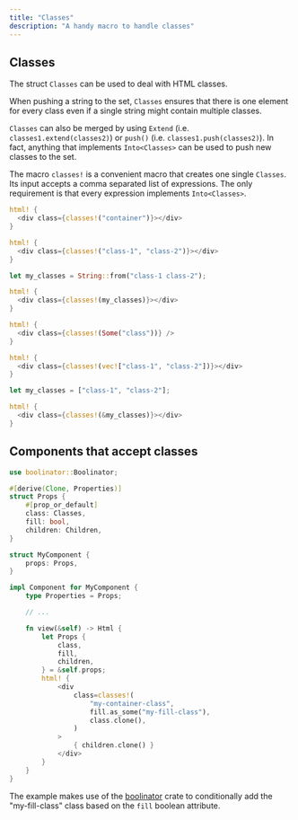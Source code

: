 ```yaml
---
title: "Classes"
description: "A handy macro to handle classes"
---
```


## Classes

The struct `Classes` can be used to deal with HTML classes.

When pushing a string to the set, `Classes` ensures that there is one element
for every class even if a single string might contain multiple classes.

`Classes` can also be merged by using `Extend` (i.e.
`classes1.extend(classes2)`) or `push()` (i.e. `classes1.push(classes2)`). In
fact, anything that implements `Into<Classes>` can be used to push new classes
to the set.

The macro `classes!` is a convenient macro that creates one single `Classes`.
Its input accepts a comma separated list of expressions. The only requirement
is that every expression implements `Into<Classes>`.

<!--DOCUSAURUS_CODE_TABS-->
<!--Literal-->

```rust
html! {
  <div class={classes!("container")}></div>
}
```

<!--Multiple-->

```rust
html! {
  <div class={classes!("class-1", "class-2")}></div>
}
```

<!--String-->

```rust
let my_classes = String::from("class-1 class-2");

html! {
  <div class={classes!(my_classes)}></div>
}
```

<!--Optional-->

```rust
html! {
  <div class={classes!(Some("class"))} />
}
```

<!--Vector-->

```rust
html! {
  <div class={classes!(vec!["class-1", "class-2"])}></div>
}
```

<!--Array-->

```rust
let my_classes = ["class-1", "class-2"];

html! {
  <div class={classes!(&my_classes)}></div>
}
```

<!--END_DOCUSAURUS_CODE_TABS-->

## Components that accept classes

```rust
use boolinator::Boolinator;

#[derive(Clone, Properties)]
struct Props {
    #[prop_or_default]
    class: Classes,
    fill: bool,
    children: Children,
}

struct MyComponent {
    props: Props,
}

impl Component for MyComponent {
    type Properties = Props;

    // ...

    fn view(&self) -> Html {
        let Props {
            class,
            fill,
            children,
        } = &self.props;
        html! {
            <div
                class=classes!(
                    "my-container-class",
                    fill.as_some("my-fill-class"),
                    class.clone(),
                )
            >
                { children.clone() }
            </div>
        }
    }
}
```

The example makes use of the [boolinator](https://crates.io/crates/boolinator)
crate to conditionally add the "my-fill-class" class based on the `fill`
boolean attribute.
